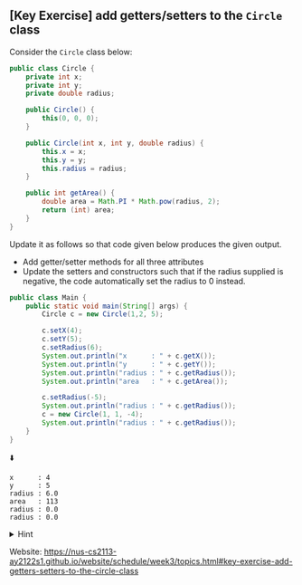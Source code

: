 ## \[Key Exercise\] add getters/setters to the `Circle` class

Consider the `Circle` class below:

```java
public class Circle {
    private int x;
    private int y;
    private double radius;

    public Circle() {
        this(0, 0, 0);
    }

    public Circle(int x, int y, double radius) {
        this.x = x;
        this.y = y;
        this.radius = radius;
    }

    public int getArea() {
        double area = Math.PI * Math.pow(radius, 2);
        return (int) area;
    }
}
```

Update it as follows so that code given below produces the given output.

- Add getter/setter methods for all three attributes
- Update the setters and constructors such that if the radius supplied is negative, the code automatically set the radius to 0 instead.

```java
public class Main {
    public static void main(String[] args) {
        Circle c = new Circle(1,2, 5);

        c.setX(4);
        c.setY(5);
        c.setRadius(6);
        System.out.println("x      : " + c.getX());
        System.out.println("y      : " + c.getY());
        System.out.println("radius : " + c.getRadius());
        System.out.println("area   : " + c.getArea());

        c.setRadius(-5);
        System.out.println("radius : " + c.getRadius());
        c = new Circle(1, 1, -4);
        System.out.println("radius : " + c.getRadius());
    }
}
```

⬇️

```console
x      : 4
y      : 5
radius : 6.0
area   : 113
radius : 0.0
radius : 0.0
```

<details>
  <summary>Hint</summary>
  
  Partial solution:

  ```java
  public Circle(int x, int y, double radius) {
      setX(x);
      setY(y);
      setRadius(radius);
  }

  public void setRadius(double radius) {
      this.radius = Math.max(radius, 0);
  }
  ```
</details>

Website: https://nus-cs2113-ay2122s1.github.io/website/schedule/week3/topics.html#key-exercise-add-getters-setters-to-the-circle-class
